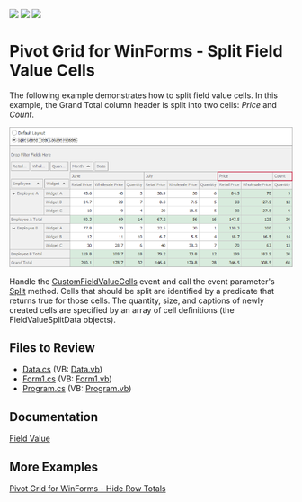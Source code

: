 <!-- default badges list -->
![](https://img.shields.io/endpoint?url=https://codecentral.devexpress.com/api/v1/VersionRange/128582575/21.2.3%2B)
[![](https://img.shields.io/badge/Open_in_DevExpress_Support_Center-FF7200?style=flat-square&logo=DevExpress&logoColor=white)](https://supportcenter.devexpress.com/ticket/details/E2763)
[![](https://img.shields.io/badge/📖_How_to_use_DevExpress_Examples-e9f6fc?style=flat-square)](https://docs.devexpress.com/GeneralInformation/403183)
<!-- default badges end -->

# Pivot Grid for WinForms - Split Field Value Cells

The following example demonstrates how to split field value cells. In this example, the Grand Total column header is split into two cells: _Price_ and _Count_. 

![Pivot Grid](images/pivotgrid.png)

Handle the [CustomFieldValueCells](https://docs.devexpress.com/WindowsForms/DevExpress.XtraPivotGrid.PivotGridControl.CustomFieldValueCells) event and call the event parameter's [Split](https://docs.devexpress.com/CoreLibraries/DevExpress.XtraPivotGrid.PivotCustomFieldValueCellsEventArgsBase-2.Split(Boolean--Predicate-T2---IList-FieldValueSplitData-)) method. Cells that should be split are identified by a predicate that returns true for those cells. The quantity, size, and captions of newly created cells are specified by an array of cell definitions (the FieldValueSplitData objects).

## Files to Review

* [Data.cs](./CS/Data.cs) (VB: [Data.vb](./VB/Data.vb))
* [Form1.cs](./CS/Form1.cs) (VB: [Form1.vb](./VB/Form1.vb))
* [Program.cs](./CS/Program.cs) (VB: [Program.vb](./VB/Program.vb))

## Documentation 

[Field Value](https://docs.devexpress.com/WindowsForms/1694/controls-and-libraries/pivot-grid/ui-elements/field-value)

## More Examples

[Pivot Grid for WinForms - Hide Row Totals](https://github.com/DevExpress-Examples/winforms-pivotgrid-hide-totals-customcellvalue)
